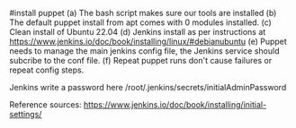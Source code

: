 #install puppet 
(a) The bash script makes sure our tools are installed
(b) The default puppet install from apt comes with 0 modules installed. 
(c) Clean install of Ubuntu 22.04
(d) Jenkins install as per instructions at https://www.jenkins.io/doc/book/installing/linux/#debianubuntu
(e) Puppet needs to manage the main jenkins config file, the Jenkins service should subcribe to the conf file. 
(f) Repeat puppet runs don't cause failures or repeat config steps. 





Jenkins write a password here
/root/.jenkins/secrets/initialAdminPassword




Reference sources: 
https://www.jenkins.io/doc/book/installing/initial-settings/

